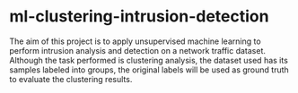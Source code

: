 # ml-clustering-intrusion-detection
The aim of this project is to apply unsupervised machine learning to perform intrusion analysis and detection on a network traffic dataset. Although the task performed is clustering analysis, the dataset used has its samples labeled into groups, the original labels will be used as ground truth to evaluate the clustering results.
